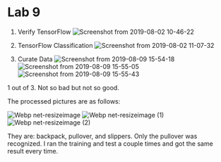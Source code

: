 # Lab 9
1.  Verify TensorFlow
![Screenshot from 2019-08-02 10-46-22](https://user-images.githubusercontent.com/40375246/62805742-e6307a00-babe-11e9-961d-af4690ee81dc.png)

2.  TensorFlow Classification
![Screenshot from 2019-08-02 11-07-32](https://user-images.githubusercontent.com/40375246/62805766-fba5a400-babe-11e9-9e60-2a6c8e41ec01.png)

3.  Curate Data
![Screenshot from 2019-08-09 15-54-18](https://user-images.githubusercontent.com/40375246/62805814-1a0b9f80-babf-11e9-8b5d-30abdfed3ec1.png)
![Screenshot from 2019-08-09 15-55-05](https://user-images.githubusercontent.com/40375246/62805816-1aa43600-babf-11e9-88c4-292ae7399ff3.png)
![Screenshot from 2019-08-09 15-55-43](https://user-images.githubusercontent.com/40375246/62805817-1aa43600-babf-11e9-8e26-bd1dd3ce839b.png)

1 out of 3. Not so bad but not so good.

The processed pictures are as follows:

![Webp net-resizeimage](https://user-images.githubusercontent.com/40375246/62805876-44f5f380-babf-11e9-97c7-c567d22e2fa1.jpg)
![Webp net-resizeimage (1)](https://user-images.githubusercontent.com/40375246/62805878-44f5f380-babf-11e9-9013-7b2992bafe70.jpg)
![Webp net-resizeimage (2)](https://user-images.githubusercontent.com/40375246/62805879-44f5f380-babf-11e9-9efc-a3e9338eecd9.jpg)

They are: backpack, pullover, and slippers. Only the pullover was recognized. I ran the training and test a couple times and got the same result every time.
